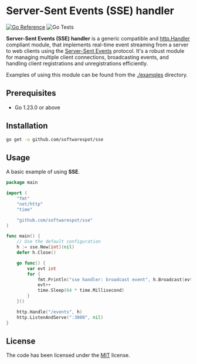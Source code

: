 # Server-Sent Events (SSE) handler

[![Go Reference](https://pkg.go.dev/badge/github.com/softwarespot/sse.svg)](https://pkg.go.dev/github.com/softwarespot/sse) ![Go Tests](https://github.com/softwarespot/replay/actions/workflows/go.yml/badge.svg)

**Server-Sent Events (SSE) handler** is a generic compatible and [http.Handler](https://pkg.go.dev/net/http#Handler) compliant module, that implements real-time event streaming from a server to web clients using the [Server-Sent Events](https://developer.mozilla.org/en-US/docs/Web/API/Server-sent_events/Using_server-sent_events) protocol. It's a robust module for managing multiple client connections, broadcasting events, and handling client registrations and unregistrations efficiently.

Examples of using this module can be found from the [./examples](./examples/) directory.

## Prerequisites

-   Go 1.23.0 or above

## Installation

```bash
go get -u github.com/softwarespot/sse
```

## Usage

A basic example of using **SSE**.

```Go
package main

import (
	"fmt"
	"net/http"
	"time"

	"github.com/softwarespot/sse"
)

func main() {
    // Use the default configuration
    h := sse.New[int](nil)
    defer h.Close()

    go func() {
        var evt int
        for {
            fmt.Println("sse handler: broadcast event", h.Broadcast(evt))
            evt++
            time.Sleep(64 * time.Millisecond)
        }
    }()

    http.Handle("/events", h)
    http.ListenAndServe(":3000", nil)
}
```

## License

The code has been licensed under the [MIT](https://opensource.org/license/mit) license.
